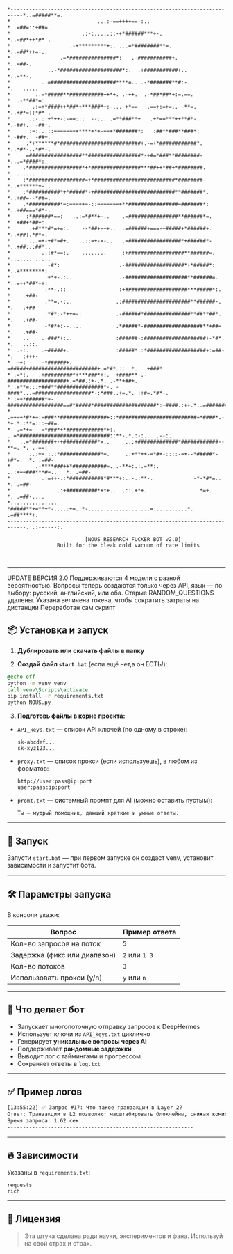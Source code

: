 
<pre> <code>
*--------------------------------------------------------------------------*..=#####**=.  
*                            ...:-==++++==-:..                             *..=##=::+##=. 
*                       .:-:.....::-+*######***+-.                         *..=##*++*#*-. 
*                   .-+*********+:. ...=*########**=.                      *..=##*++=-..  
*                .=*###############*:   .-###########+.                    *..=##-.       
*            ..-*####################*:.  .+###########+..                 *..=**-.       
*          ..=#####################****=.. .-*#######**#:-.                *.   .....     
*        ..=*#####**###########++*+. .-++.  .-*##*##*+:=.==.               *...-**##*=:.  
*       .:=+*####++*##*+***###*+:-...-+*==   .==+:=+=.. -**=.              *..+#*=::*#*-. 
*      .:-:::+*++-:-==:::  --:.. .=**###**+   .+*==***++**#*-.             *.-##+.  -##+. 
*      :=:...::======++****+*+-==+*#######*:   :##**###**###*:             *.-##+.  -##+. 
*     .*+******#*##########################+.-=+*############*.            *..*#*-..*#*-. 
*     =#################**#################*-+#=*###**########-            *...=*####*:.  
*    .*#################*+*################***##++*##+*########.           *........      
*    :*##################=+*##########################*########-           *..+******+-.. 
*    :*##########*+*#####*-+##########################**#######*.          *..+##=--*##=. 
*    .*##########*=:=+=++=-::=======+**################=#######*:          *..+##===*#*-. 
*     :*######*==:   ..:=*#**+-..    .=################**######*=.         *..+##+*##+:.  
*      .+#***#*=+=:.   .--*##+-++..  .=######+===-+#####+*######+.         *..+##:.*#*=.  
*      ...=+-+#*=#+.   ..::=+-=-..   .=#################*+######*-         *..+##:.:##*:. 
*          ..:#*==:.    ........     :+##################**######=.        *....... ..... 
*            -#*:                   .-###################*+*#####*:        *..+********:  
*            +*+-.:..               .-####################**######=.       *..=++*##*++:  
*           .**-.::                 :+####################***#####*:.      *.   .+##-     
*           .**=.-:..              .:######################**######-.      *.   .+##-     
*           :*#*:-*++=-:           .-######*###############**##**##*.      *.   .+##-     
*           -*#*+:--....           .*#####*-###################**+##=      *.   .+##-     
*    ..    .+###*+:..              :######-:####################+-*#*.     *.   ..::.     
*  .-:.    .+#####+.               :#####*.:*###################+:=##-     *.   :+++-     
*  -+:     -*######+.              =#####+######################+.=*#*.::  *.  .+###*:    
* .=*:.   .+#########*+***###*+:.  +####**-.-###################+.=*##.:+-.*. .-**+##+.   
* .=**=:::+###**###############*-. -####*...=##################*-:*###..+=.*. :+#=.*#*-.  
* :=+*######*+-##################==#*#####*####################*:+####.:++.*..=#######+:  
* .=+=+*#*+=:=###**###############+::*#########################=*####*.-*+.*.:**=:::+##=. 
*  .=*+=---=*###*+*############*+:. ..=*#############################::**-.*.:-:.   .--:. 
*   ..=*#######+-+###########*=..     ..:+#############*############--**=. *. .-==:       
*      ..:+=::.:*#############*=.     .:+**++-=*#+-::::-=+--*#####*-+#*=.  *. .=##-       
*        .-****###++*###########=. .-**+:.:.=**:.       ..:+==###***#=..   *. .=##-       
*          .:=++-.:*###########*#***+:..-.:**-.             -*-*#*=..      *. .=##-       
*               .:+##########*+*+..  .::.+*+.                .*=+.         *. .=##-....   
*...............-*#####**+=**+*-....:+=.:*-....................=:..........*. .=##****+.  
----------------------------------------------------------------------------. .:------:.          

                         [NOUS RESEARCH FUCKER BOT v2.0]
                Built for the bleak cold vacuum of rate limits 
          
</code> </pre>
---
UPDATE ВЕРСИЯ 2.0
Поддерживаются 4 модели с разной вероятностью.
Вопросы теперь создаются только через API, язык — по выбору: русский, английский, или оба.
Старые RANDOM_QUESTIONS удалены.
Указана величена токена, чтобы сократить затраты на дистанции
Переработан сам скрипт

## 📦 Установка и запуск

1. **Дублировать или скачать файлы в папку**

2. **Создай файл `start.bat`** (если ещё нет,а он ЕСТЬ!):

```bat
@echo off
python -m venv venv
call venv\Scripts\activate
pip install -r requirements.txt
python NOUS.py
```

3. **Подготовь файлы в корне проекта:**

* `API_keys.txt` — список API ключей (по одному в строке):

  ```
  sk-abcdef...
  sk-xyz123...
  ```

* `proxy.txt` — список прокси (если используешь), в любом из форматов:

  ```
  http://user:pass@ip:port
  user:pass:ip:port
  ```

* `promt.txt` — системный промпт для AI (можно оставить пустым):

  ```
  Ты — мудрый помощник, дающий краткие и умные ответы.
  ```

---

## 🚀 Запуск

Запусти `start.bat` — при первом запуске он создаст venv, установит зависимости и запустит бота.

---

## 🛠️ Параметры запуска

В консоли укажи:

| Вопрос                       | Пример ответа |
| ---------------------------- | ------------- |
| Кол-во запросов на поток     | `5`           |
| Задержка (фикс или диапазон) | `2` или `1 3` |
| Кол-во потоков               | `3`           |
| Использовать прокси (y/n)    | `y` или `n`   |

---

## 📑 Что делает бот

* Запускает многопоточную отправку запросов к DeepHermes
* Использует ключи из `API_keys.txt` циклично
* Генерирует **уникальные вопросы через AI**
* Поддерживает **рандомные задержки**
* Выводит лог с таймингами и прогрессом
* Сохраняет ответы в `log.txt`

---

## ✅ Пример логов

```txt
[13:55:22] ✅ Запрос #17: Что такое транзакции в Layer 2?
Ответ: Транзакции в L2 позволяют масштабировать блокчейны, снижая комиссии.
Время запроса: 1.62 сек
------------------------------------------------------------
```

---

## 🔥 Зависимости

Указаны в `requirements.txt`:

```
requests
rich
```

---

## 🧬 Лицензия

> Эта штука сделана ради науки, экспериментов и фана.
> Используй на свой страх и страх.
